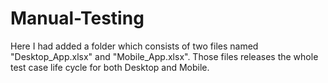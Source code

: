 # Manual-Testing
Here I had added a folder which consists of two files named "Desktop_App.xlsx" and "Mobile_App.xlsx". Those files releases the whole test case life cycle for both Desktop and Mobile.
